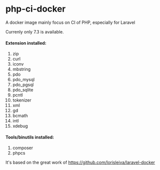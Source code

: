 # php-ci-docker
A docker image mainly focus on CI of PHP, especially for Laravel

Currenly only 7.3 is available.

#### Extension installed:

1. zip
1. curl
1. iconv
1. mbstring
1. pdo
1. pdo_mysql
1. pdo_pgsql
1. pdo_sqlite
1. pcntl
1. tokenizer
1. xml
1. gd
1. bcmath
1. intl
1. xdebug

#### Tools/binutils installed:

1. composer
1. phpcs

It's based on the great work of https://github.com/lorisleiva/laravel-docker
